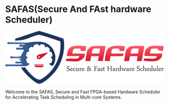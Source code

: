 # SAFAS(Secure And FAst hardware Scheduler)

![alt text](https://github.com/amin-norollah/safas/blob/main/SAFAS-logo.png)

Welcome to the SAFAS, Secure and Fast FPGA-based Hardware Scheduler for Accelerating Task Scheduling in Multi-core Systems.
